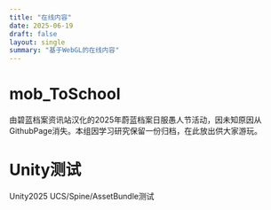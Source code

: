 ```yaml
---
title: "在线内容"
date: 2025-06-19
draft: false
layout: single
summary: "基于WebGL的在线内容"
---
```


# mob_ToSchool
由碧蓝档案资讯站汉化的2025年蔚蓝档案日服愚人节活动，因未知原因从GithubPage消失。本组因学习研究保留一份归档，在此放出供大家游玩。

# Unity测试
Unity2025 UCS/Spine/AssetBundle测试